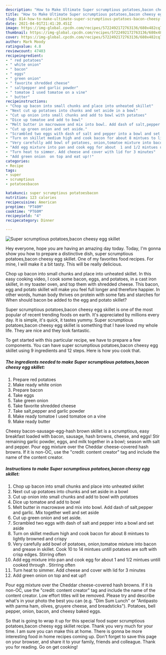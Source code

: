 ```yaml
---
description: "How to Make Ultimate Super scrumptious potatoes,bacon cheesy egg skillet"
title: "How to Make Ultimate Super scrumptious potatoes,bacon cheesy egg skillet"
slug: 814-how-to-make-ultimate-super-scrumptious-potatoes-bacon-cheesy-egg-skillet
date: 2021-04-01T21:41:20.451Z
image: https://img-global.cpcdn.com/recipes/5722492172763136/680x482cq70/super-scrumptious-potatoesbacon-cheesy-egg-skillet-recipe-main-photo.jpg
thumbnail: https://img-global.cpcdn.com/recipes/5722492172763136/680x482cq70/super-scrumptious-potatoesbacon-cheesy-egg-skillet-recipe-main-photo.jpg
cover: https://img-global.cpcdn.com/recipes/5722492172763136/680x482cq70/super-scrumptious-potatoesbacon-cheesy-egg-skillet-recipe-main-photo.jpg
author: Mark Moody
ratingvalue: 4.8
reviewcount: 47403
recipeingredient:
- " red potatoes"
- " white onion"
- " bacon"
- " eggs"
- " green onion"
- " favorite shredded cheese"
- " saltpepper and garlic powder"
- " tomatoe I used tomatoe on a vine"
- " butter"
recipeinstructions:
- "Chop up bacon into small chunks and place into unheated skillet"
- "Next cut up potatoes into chunks and set aside in a bowl"
- "Cut up onion into small chunks and add to bowl with potatoes"
- "Dice up tomatoe and add to bowl"
- "Melt butter in macrowave and mix into bowl. Add dash of salt,pepper and garlic.  Mix together well and set aside"
- "Cut up green onion and set aside."
- "Scrambled two eggs with dash of salt and pepper into a bowl and set aside"
- "Turn on skillet medium high and cook bacon for about 8 mintues to lightly browned and crispy"
- "Very carefully add bowl of potatoes, onion,tomatoe mixture into bacon and grease in skillet. Cook 10 to 14 mintues untill potatoes are soft with crisp edges. Stirring often"
- "Add egg mixture into pan and cook egg for about  1 and 1/2 mintues untill cooked through . Stirring often"
- "Turn heat to simmer. Add cheese and cover with lid for 3 minutes"
- "Add green onion  on top and eat up!!"
categories:
- Recipe
tags:
- super
- scrumptious
- potatoesbacon

katakunci: super scrumptious potatoesbacon 
nutrition: 123 calories
recipecuisine: American
preptime: "PT40M"
cooktime: "PT60M"
recipeyield: "4"
recipecategory: Dinner

---
```



![Super scrumptious potatoes,bacon cheesy egg skillet](https://img-global.cpcdn.com/recipes/5722492172763136/680x482cq70/super-scrumptious-potatoesbacon-cheesy-egg-skillet-recipe-main-photo.jpg)

Hey everyone, hope you are having an amazing day today. Today, I'm gonna show you how to prepare a distinctive dish, super scrumptious potatoes,bacon cheesy egg skillet. One of my favorites food recipes. For mine, I will make it a bit tasty. This will be really delicious.

Chop up bacon into small chunks and place into unheated skillet. In this easy cooking video, I cook some bacon, eggs, and potatoes, in a cast iron skillet, in my toaster oven, and top them with shredded cheese. This bacon, egg and potato skillet will make you feel full longer and therefore happier. In other words, human body thrives on protein with some fats and starches for When should bacon be added to the egg and potato skillet?

Super scrumptious potatoes,bacon cheesy egg skillet is one of the most popular of recent trending foods on earth. It's appreciated by millions every day. It is simple, it's quick, it tastes yummy. Super scrumptious potatoes,bacon cheesy egg skillet is something that I have loved my whole life. They are nice and they look fantastic.


To get started with this particular recipe, we have to prepare a few components. You can have super scrumptious potatoes,bacon cheesy egg skillet using 9 ingredients and 12 steps. Here is how you cook that.

<!--inarticleads1-->

##### The ingredients needed to make Super scrumptious potatoes,bacon cheesy egg skillet:

1. Prepare  red potatoes
1. Make ready  white onion
1. Prepare  bacon
1. Take  eggs
1. Take  green onion
1. Take  favorite shredded cheese
1. Take  salt,pepper and garlic powder
1. Make ready  tomatoe I used tomatoe on a vine
1. Make ready  butter


Cheesy bacon-sausage-egg-hash brown skillet is a scrumptious, easy breakfast loaded with bacon, sausage, hash browns, cheese, and eggs! Stir remaining garlic powder, eggs, and milk together in a bowl; season with salt and pepper. Pour egg mixture over the Cheddar cheese-covered hash browns. If it is non-OC, use the &#34;credit: content creator&#34; tag and include the name of the content creator. 

<!--inarticleads2-->

##### Instructions to make Super scrumptious potatoes,bacon cheesy egg skillet:

1. Chop up bacon into small chunks and place into unheated skillet
1. Next cut up potatoes into chunks and set aside in a bowl
1. Cut up onion into small chunks and add to bowl with potatoes
1. Dice up tomatoe and add to bowl
1. Melt butter in macrowave and mix into bowl. Add dash of salt,pepper and garlic.  Mix together well and set aside
1. Cut up green onion and set aside.
1. Scrambled two eggs with dash of salt and pepper into a bowl and set aside
1. Turn on skillet medium high and cook bacon for about 8 mintues to lightly browned and crispy
1. Very carefully add bowl of potatoes, onion,tomatoe mixture into bacon and grease in skillet. Cook 10 to 14 mintues untill potatoes are soft with crisp edges. Stirring often
1. Add egg mixture into pan and cook egg for about  1 and 1/2 mintues untill cooked through . Stirring often
1. Turn heat to simmer. Add cheese and cover with lid for 3 minutes
1. Add green onion  on top and eat up!!


Pour egg mixture over the Cheddar cheese-covered hash browns. If it is non-OC, use the &#34;credit: content creator&#34; tag and include the name of the content creator. Low effort titles will be removed. Please try and describe what&#39;s in your photo the best you can (e.g. &#34;Dim Sum Lunch&#34; or &#34;Antipasto with parma ham, olives, gruyere cheese, and breadsticks&#34;). Potatoes, bell pepper, onion, bacon, and cheesy baked eggs. 

So that is going to wrap it up for this special food super scrumptious potatoes,bacon cheesy egg skillet recipe. Thank you very much for your time. I am sure you can make this at home. There is gonna be more interesting food in home recipes coming up. Don't forget to save this page on your browser, and share it to your family, friends and colleague. Thank you for reading. Go on get cooking!
